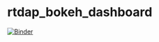 # rtdap_bokeh_dashboard

[![Binder](https://mybinder.org/badge.svg)](https://mybinder.org/v2/gh/brittaneyross/rtdap_bokeh_dashboard/master?urlpath=/proxy/5006/rtdap_dashboard)
